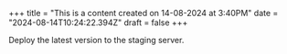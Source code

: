 +++
title = "This is a content created on 14-08-2024 at 3:40PM"
date = "2024-08-14T10:24:22.394Z"
draft = false
+++

  Deploy the latest version to the staging server.
        